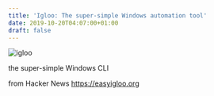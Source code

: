 ```yaml
---
title: 'Igloo: The super-simple Windows automation tool'
date: 2019-10-20T04:07:00+01:00
draft: false
---
```


![](http://static1.squarespace.com/static/5cecc87fb672d80001a3e38f/t/5dab78feba16583e196d9e63/1571518719895/igloo.png?format=1500w "igloo")  

the super-simple Windows CLI

  
  
from Hacker News https://easyigloo.org